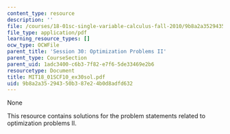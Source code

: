 ```yaml
---
content_type: resource
description: ''
file: /courses/18-01sc-single-variable-calculus-fall-2010/9b8a2a35294350b387e24b0d8adfd632_MIT18_01SCF10_ex30sol.pdf
file_type: application/pdf
learning_resource_types: []
ocw_type: OCWFile
parent_title: 'Session 30: Optimization Problems II'
parent_type: CourseSection
parent_uid: 1adc3400-c6b3-7f82-e7f6-5de33469e2b6
resourcetype: Document
title: MIT18_01SCF10_ex30sol.pdf
uid: 9b8a2a35-2943-50b3-87e2-4b0d8adfd632
---
```

None

This resource contains solutions for the problem statements related to optimization problems II.